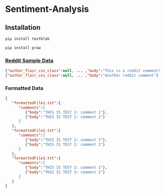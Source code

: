 # Sentiment-Analysis

## Installation 
```python
pip install textblob
```
```python
pip install praw
```



### [Reddit Sample Data](http://files.pushshift.io/reddit/comments/)
```json
{"author_flair_css_class":null, ... ,"body":"This is a reddit comment!!"},
{"author_flair_css_class":null, ... ,"body":"Another reddit comment"}
```

### Formatted Data 
```json
{
   "formattedFile1.txt":{
      "comments":[
         {"body":"THIS IS TEST 1: comment 1"},
         {"body":"THIS IS TEST 1: comment 2"}
      ]
   },
   "formattedFile2.txt":{
      "comments":[
         {"body":"THIS IS TEST 2: comment 1"},
         {"body":"THIS IS TEST 2: comment 2"}
      ]
   },
   "formattedFile3.txt":{
      "comments":[
         {"body":"THIS IS TEST 3: comment 1"},
         {"body":"THIS IS TEST 3: comment 2"}
      ]
   }
}
```